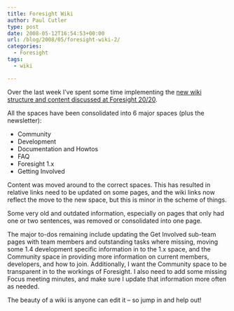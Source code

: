 ```yaml
---
title: Foresight Wiki
author: Paul Cutler
type: post
date: 2008-05-12T16:54:53+00:00
url: /blog/2008/05/foresight-wiki-2/
categories:
  - Foresight
tags:
  - wiki

---
```

Over the last week I&#8217;ve spent some time implementing the [new wiki structure and content discussed at Foresight 20/20][1].

All the spaces have been consolidated into 6 major spaces (plus the newsletter):

  * Community
  * Development
  * Documentation and Howtos
  * FAQ
  * Foresight 1.x
  * Getting Involved

Content was moved around to the correct spaces. This has resulted in relative links need to be updated on some pages, and the wiki links now reflect the move to the new space, but this is minor in the scheme of things.

Some very old and outdated information, especially on pages that only had one or two sentences, was removed or consolidated into one page.

The major to-dos remaining include updating the Get Involved sub-team pages with team members and outstanding tasks where missing, moving some 1.4 development specific information in to the 1.x space, and the Community space in providing more information on current members, developers, and how to join. Additionally, I want the Community space to be transparent in to the workings of Foresight. I also need to add some missing Focus meeting minutes, and make sure I update that information more often as needed.

The beauty of a wiki is anyone can edit it &#8211; so jump in and help out!

 [1]: http://www.paulcutler.org/blog/?p=994